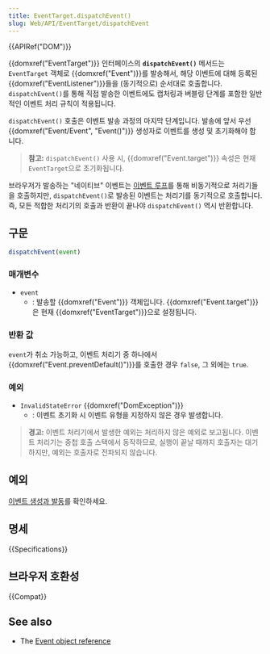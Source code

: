 ```yaml
---
title: EventTarget.dispatchEvent()
slug: Web/API/EventTarget/dispatchEvent
---
```

{{APIRef("DOM")}}

{{domxref("EventTarget")}} 인터페이스의 **`dispatchEvent()`** 메서드는 `EventTarget` 객체로 {{domxref("Event")}}를 발송해서, 해당 이벤트에 대해 등록된 {{domxref("EventListener")}}들을 (동기적으로) 순서대로 호출합니다. `dispatchEvent()`를 통해 직접 발송한 이벤트에도 캡처링과 버블링 단계를 포함한 일반적인 이벤트 처리 규칙이 적용됩니다.

`dispatchEvent()` 호출은 이벤트 발송 과정의 마지막 단계입니다. 발송에 앞서 우선 {{domxref("Event/Event", "Event()")}} 생성자로 이벤트를 생성 및 초기화해야 합니다.

> **참고:** `dispatchEvent()` 사용 시, {{domxref("Event.target")}} 속성은 현재 `EventTarget`으로 초기화됩니다.

브라우저가 발송하는 "네이티브" 이벤트는 [이벤트 루프](/ko/docs/Web/JavaScript/EventLoop)를 통해 비동기적으로 처리기들을 호출하지만, `dispatchEvent()`로 발송된 이벤트는 처리기를 동기적으로 호출합니다. 즉, 모든 적합한 처리기의 호출과 반환이 끝나야 `dispatchEvent()` 역시 반환합니다.

## 구문

```js
dispatchEvent(event)
```

### 매개변수

- `event`
  - : 발송할 {{domxref("Event")}} 객체입니다. {{domxref("Event.target")}}은 현재 {{domxref("EventTarget")}}으로 설정됩니다.

### 반환 값

`event`가 취소 가능하고, 이벤트 처리기 중 하나에서 {{domxref("Event.preventDefault()")}}를 호출한 경우 `false`, 그 외에는 `true`.

### 예외

- `InvalidStateError` {{domxref("DomException")}}
  - : 이벤트 초기화 시 이벤트 유형을 지정하지 않은 경우 발생합니다.

> **경고:** 이벤트 처리기에서 발생한 예외는 처리하지 않은 예외로 보고됩니다. 이벤트 처리기는 중첩 호출 스택에서 동작하므로, 실행이 끝날 때까지 호출자는 대기하지만, 예외는 호출자로 전파되지 않습니다.

## 예외

[이벤트 생성과 발동](/ko/docs/Web/Events/Creating_and_triggering_events)를 확인하세요.

## 명세

{{Specifications}}

## 브라우저 호환성

{{Compat}}

## See also

- The [Event object reference](/ko/docs/Web/API/Event)
